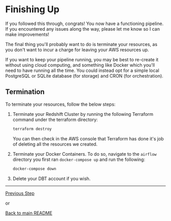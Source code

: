 # Finishing Up

If you followed this through, congrats! You now have a functioning pipeline. If you encountered any issues along the way, please let me know so I can make improvements!

The final thing you'll probably want to do is terminate your resources, as you don't want to incur a charge for leaving your AWS resources up.

If you want to keep your pipeline running, you may be best to re-create it without using cloud computing, and something like Docker which you'll need to have running all the time. You could instead opt for a simple local PostgreSQL or SQLite database (for storage) and CRON (for orchestration).

## Termination

To terminate your resources, follow the below steps:


1. Terminate your Redshift Cluster by running the following Terraform command under the terraform directory:

    ```bash
    terraform destroy
    ```

    You can then check in the AWS console that Terraform has done it's job of deleting all the resources we created.




3. Terminate your Docker Containers. To do so, navigate to the `airflow` directory you first ran `docker-compose up` and run the following:

    ```bash
    docker-compose down
    ```

3. Delete your DBT account if you wish.

---

[Previous Step](powerbi.md)

or

[Back to main README](../README.md)
